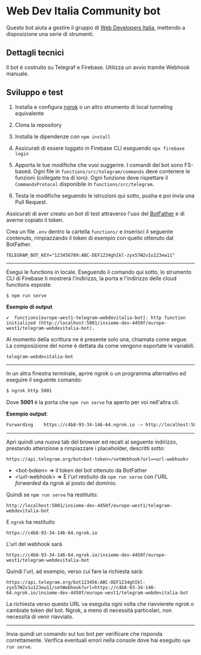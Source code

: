 # Web Dev Italia Community bot

Questo bot aiuta a gestire il gruppo di [Web Developers Italia](https://t.me/webdevitalia), mettendo a disposizione una serie di strumenti.

## Dettagli tecnici

Il bot è costruito su Telegraf e Firebase. Utilizza un avvio tramite Webhook manuale.

## Sviluppo e test

1. Installa e configura [ngrok](https://ngrok.com/) o un altro strumento di local tunneling equivalente

2. Clona la repository

3. Installa le dipendenze con `npm install`

4. Assicurati di essere loggato in Firebase CLI eseguendo `npx firebase login`

5. Apporta le tue modifiche che vuoi suggerire. I comandi del bot sono FS-based. Ogni file in `functions/src/telegram/commands` deve contenere le funzioni (collegate tra di loro). Ogni funzione deve rispettare il `CommandsProtocol` disponibile in `functions/src/telegram`.

6. Testa le modifiche seguendo le istruzioni qui sotto, pusha e poi invia una Pull Request.

Assicurati di aver creato un bot di test attraverso l'uso del [BotFather](https://t.me/BotFather) e di averne copiato il token.

Crea un file `.env` dentro la cartella `functions/` e inserisci il seguente contenuto, rimpiazzando il token di esempio con quello ottenuto dal BotFather.

```env
TELEGRAM_BOT_KEY="123456789:ABC-DEF1234ghIkl-zyx57W2v1u123ew11"
```

---

Esegui le functions in locale. Eseguendo il comando qui sotto, lo strumento CLI di Firebase ti mostrerà l'indirizzo, la porta e l'indirizzo delle cloud functions esposte.

```sh
$ npm run serve
```

**Esempio di output**

```
✔  functions[europe-west1-telegram-webdevitalia-bot]: http function initialized (http://localhost:5001/insieme-dev-4450f/europe-west1/telegram-webdevitalia-bot).
```

Al momento della scrittura ne è presente solo una, chiamata come segue. La composizione del nome è dettata da come vengono esportate le variabili.

```
telegram-webdevitalia-bot
```

---

In un altra finestra terminale, aprire ngrok o un programma alternativo ed eseguire il seguente comando:

```sh
$ ngrok http 5001
```

Dove **5001** è la porta che `npm run serve` ha aperto per voi nell'altra cli.

**Esempio output**:

```sh
Forwarding    https://c4b8-93-34-146-64.ngrok.io -> http://localhost:5001
```

---

Apri quindi una nuova tab del browser ed recati al seguente indirizzo, prestando attenzione a rimpiazzare i placeholder, descritti sotto:

```
https://api.telegram.org/bot<bot-token>/setWebhook?url=<url-webhook>
```

- \<bot-boken\> => il token del bot ottenuto da BotFather
- <\url-webhook\> => È l'url restiuito da `npm run serve` con l'URL _forwarded_ da ngrok al posto del dominio.

Quindi se `npm run serve` ha restituito:

```
http://localhost:5001/insieme-dev-4450f/europe-west1/telegram-webdevitalia-bot
```

E `ngrok` ha restituito

```
https://c4b8-93-34-146-64.ngrok.io
```

L'url del webhook sarà

```
https://c4b8-93-34-146-64.ngrok.io/insieme-dev-4450f/europe-west1/telegram-webdevitalia-bot
```

Quindi l'url, ad esempio, verso cui fare la richiesta sarà:

```
https://api.telegram.org/bot123456:ABC-DEF1234ghIkl-zyx57W2v1u123ew11/setWebhook?url=https://c4b8-93-34-146-64.ngrok.io/insieme-dev-4450f/europe-west1/telegram-webdevitalia-bot
```

La richiesta verso questo URL va eseguita ogni volta che riavvierete ngrok o cambiate token del bot. Ngrok, a meno di necessità particolari, non necessità di venir riavviato.

---

Invia quindi un comando sul tuo bot per verificare che risponda correttamente. Verifica eventuali errori nella console dove hai eseguito `npm run serve`.
